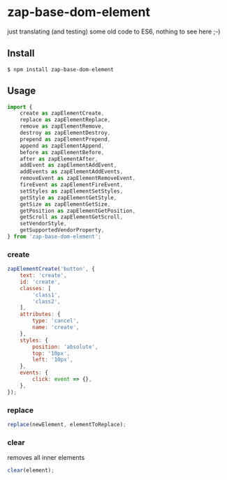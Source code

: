 # zap-base-dom-element

just translating (and testing) some old code to ES6,
nothing to see here ;-)

## Install
```
$ npm install zap-base-dom-element
```

## Usage
```js
import {
    create as zapElementCreate,
    replace as zapElementReplace,
    remove as zapElementRemove,
    destroy as zapElementDestroy,
    prepend as zapElementPrepend,
    append as zapElementAppend,
    before as zapElementBefore,
    after as zapElementAfter,
    addEvent as zapElementAddEvent,
    addEvents as zapElementAddEvents,
    removeEvent as zapElementRemoveEvent,
    fireEvent as zapElementFireEvent,
    setStyles as zapElementSetStyles,
    getStyle as zapElementGetStyle,
    getSize as zapElementGetSize,
    getPosition as zapElementGetPosition,
    getScroll as zapElementGetScroll,
    setVendorStyle,
    getSupportedVendorProperty,
} from 'zap-base-dom-element';
```

### create
```js
zapElementCreate('button', {
    text: 'create',
    id: 'create',
    classes: [
        'class1',
        'class2',
    ],
    attributes: {
        type: 'cancel',
        name: 'create',
    },
    styles: {
        position: 'absolute',
        top: '10px',
        left: '10px',
    },
    events: {
        click: event => {},
    },
});
```

### replace
```js
replace(newElement, elementToReplace);
```

### clear

removes all inner elements

```js
clear(element);
```
